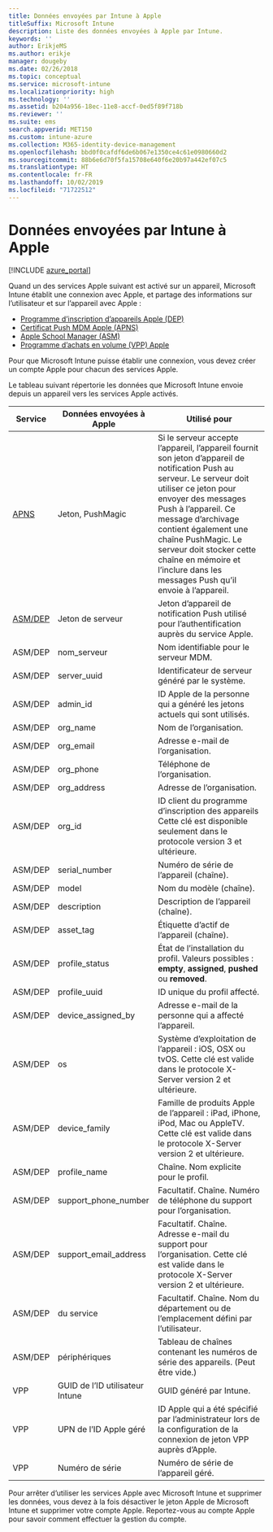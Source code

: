 ```yaml
---
title: Données envoyées par Intune à Apple
titleSuffix: Microsoft Intune
description: Liste des données envoyées à Apple par Intune.
keywords: ''
author: ErikjeMS
ms.author: erikje
manager: dougeby
ms.date: 02/26/2018
ms.topic: conceptual
ms.service: microsoft-intune
ms.localizationpriority: high
ms.technology: ''
ms.assetid: b204a956-18ec-11e8-accf-0ed5f89f718b
ms.reviewer: ''
ms.suite: ems
search.appverid: MET150
ms.custom: intune-azure
ms.collection: M365-identity-device-management
ms.openlocfilehash: bbd0f0cafdf6de6b067e1350ce4c61e0980660d2
ms.sourcegitcommit: 88b6e6d70f5fa15708e640f6e20b97a442ef07c5
ms.translationtype: HT
ms.contentlocale: fr-FR
ms.lasthandoff: 10/02/2019
ms.locfileid: "71722512"
---
```

# <a name="data-intune-sends-to-apple"></a>Données envoyées par Intune à Apple

[!INCLUDE [azure_portal](../includes/azure_portal.md)]

Quand un des services Apple suivant est activé sur un appareil, Microsoft Intune établit une connexion avec Apple, et partage des informations sur l’utilisateur et sur l’appareil avec Apple : 

- [Programme d’inscription d’appareils Apple (DEP)](../enrollment/device-enrollment-program-enroll-ios.md)
- [Certificat Push MDM Apple (APNS)](../enrollment/apple-mdm-push-certificate-get.md)
- [Apple School Manager (ASM)](https://docs.microsoft.com/schooldatasync/apple-school-manager-integration-with-intune-for-education-and-school-data-sync)
- [Programme d’achats en volume (VPP) Apple](../apps/vpp-apps-ios.md)

Pour que Microsoft Intune puisse établir une connexion, vous devez créer un compte Apple pour chacun des services Apple.

Le tableau suivant répertorie les données que Microsoft Intune envoie depuis un appareil vers les services Apple activés. 

| Service | Données envoyées à Apple | Utilisé pour |
|---|---| ---|
| [APNS](https://developer.apple.com/library/content/documentation/Miscellaneous/Reference/MobileDeviceManagementProtocolRef/3-MDM_Protocol/MDM_Protocol.html#//apple_ref/doc/uid/TP40017387-CH3-SW2) | Jeton, PushMagic | Si le serveur accepte l’appareil, l’appareil fournit son jeton d’appareil de notification Push au serveur. Le serveur doit utiliser ce jeton pour envoyer des messages Push à l’appareil. Ce message d’archivage contient également une chaîne PushMagic. Le serveur doit stocker cette chaîne en mémoire et l’inclure dans les messages Push qu’il envoie à l’appareil. |
| [ASM/DEP](https://developer.apple.com/library/content/documentation/Miscellaneous/Reference/MobileDeviceManagementProtocolRef/3-MDM_Protocol/MDM_Protocol.html#//apple_ref/doc/uid/TP40017387-CH3-SW2) | Jeton de serveur | Jeton d’appareil de notification Push utilisé pour l’authentification auprès du service Apple. |
| ASM/DEP | nom_serveur | Nom identifiable pour le serveur MDM. |
| ASM/DEP | server_uuid | Identificateur de serveur généré par le système. |
| ASM/DEP | admin_id | ID Apple de la personne qui a généré les jetons actuels qui sont utilisés. |
| ASM/DEP | org_name | Nom de l’organisation. |
| ASM/DEP | org_email | Adresse e-mail de l’organisation. |
| ASM/DEP | org_phone | Téléphone de l’organisation. |
| ASM/DEP | org_address | Adresse de l’organisation. |
| ASM/DEP | org_id | ID client du programme d’inscription des appareils Cette clé est disponible seulement dans le protocole version 3 et ultérieure. |
| ASM/DEP | serial_number | Numéro de série de l’appareil (chaîne). |
| ASM/DEP | model | Nom du modèle (chaîne). |
| ASM/DEP | description | Description de l’appareil (chaîne). |
| ASM/DEP | asset_tag | Étiquette d’actif de l’appareil (chaîne). |
| ASM/DEP | profile_status | État de l’installation du profil. Valeurs possibles : **empty**, **assigned**, **pushed** ou **removed**. |
| ASM/DEP | profile_uuid | ID unique du profil affecté. |
| ASM/DEP | device_assigned_by | Adresse e-mail de la personne qui a affecté l’appareil. |
| ASM/DEP | os | Système d’exploitation de l’appareil : iOS, OSX ou tvOS. Cette clé est valide dans le protocole X-Server version 2 et ultérieure. |
| ASM/DEP | device_family | Famille de produits Apple de l’appareil : iPad, iPhone, iPod, Mac ou AppleTV. Cette clé est valide dans le protocole X-Server version 2 et ultérieure. |
| ASM/DEP | profile_name | Chaîne. Nom explicite pour le profil. |
| ASM/DEP | support_phone_number | Facultatif. Chaîne. Numéro de téléphone du support pour l’organisation. |
| ASM/DEP | support_email_address | Facultatif. Chaîne. Adresse e-mail du support pour l’organisation. Cette clé est valide dans le protocole X-Server version 2 et ultérieure. |
| ASM/DEP | du service | Facultatif. Chaîne. Nom du département ou de l’emplacement défini par l’utilisateur. |
| ASM/DEP | périphériques | Tableau de chaînes contenant les numéros de série des appareils. (Peut être vide.) |
| VPP | GUID de l’ID utilisateur Intune | GUID généré par Intune. |
| VPP | UPN de l’ID Apple géré | ID Apple qui a été spécifié par l’administrateur lors de la configuration de la connexion de jeton VPP auprès d’Apple. |
| VPP | Numéro de série | Numéro de série de l’appareil géré. |

Pour arrêter d’utiliser les services Apple avec Microsoft Intune et supprimer les données, vous devez à la fois désactiver le jeton Apple de Microsoft Intune et supprimer votre compte Apple. Reportez-vous au compte Apple pour savoir comment effectuer la gestion du compte.


